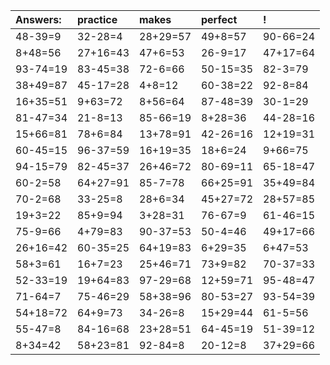 | Answers: | practice | makes | perfect | ! |
| :--- | :--- | :--- | :--- | :--- |
| 48-39=9 | 32-28=4 | 28+29=57 | 49+8=57 | 90-66=24 | 
| 8+48=56 | 27+16=43 | 47+6=53 | 26-9=17 | 47+17=64 | 
| 93-74=19 | 83-45=38 | 72-6=66 | 50-15=35 | 82-3=79 | 
| 38+49=87 | 45-17=28 | 4+8=12 | 60-38=22 | 92-8=84 | 
| 16+35=51 | 9+63=72 | 8+56=64 | 87-48=39 | 30-1=29 | 
| 81-47=34 | 21-8=13 | 85-66=19 | 8+28=36 | 44-28=16 | 
| 15+66=81 | 78+6=84 | 13+78=91 | 42-26=16 | 12+19=31 | 
| 60-45=15 | 96-37=59 | 16+19=35 | 18+6=24 | 9+66=75 | 
| 94-15=79 | 82-45=37 | 26+46=72 | 80-69=11 | 65-18=47 | 
| 60-2=58 | 64+27=91 | 85-7=78 | 66+25=91 | 35+49=84 | 
| 70-2=68 | 33-25=8 | 28+6=34 | 45+27=72 | 28+57=85 | 
| 19+3=22 | 85+9=94 | 3+28=31 | 76-67=9 | 61-46=15 | 
| 75-9=66 | 4+79=83 | 90-37=53 | 50-4=46 | 49+17=66 | 
| 26+16=42 | 60-35=25 | 64+19=83 | 6+29=35 | 6+47=53 | 
| 58+3=61 | 16+7=23 | 25+46=71 | 73+9=82 | 70-37=33 | 
| 52-33=19 | 19+64=83 | 97-29=68 | 12+59=71 | 95-48=47 | 
| 71-64=7 | 75-46=29 | 58+38=96 | 80-53=27 | 93-54=39 | 
| 54+18=72 | 64+9=73 | 34-26=8 | 15+29=44 | 61-5=56 | 
| 55-47=8 | 84-16=68 | 23+28=51 | 64-45=19 | 51-39=12 | 
| 8+34=42 | 58+23=81 | 92-84=8 | 20-12=8 | 37+29=66 | 
